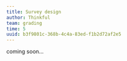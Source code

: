 ```yaml
---
title: Survey design
author: Thinkful
team: grading
time: 5
uuid: b3f9801c-368b-4c4a-83ed-f1b2d72af2e5
---
```


coming soon...
